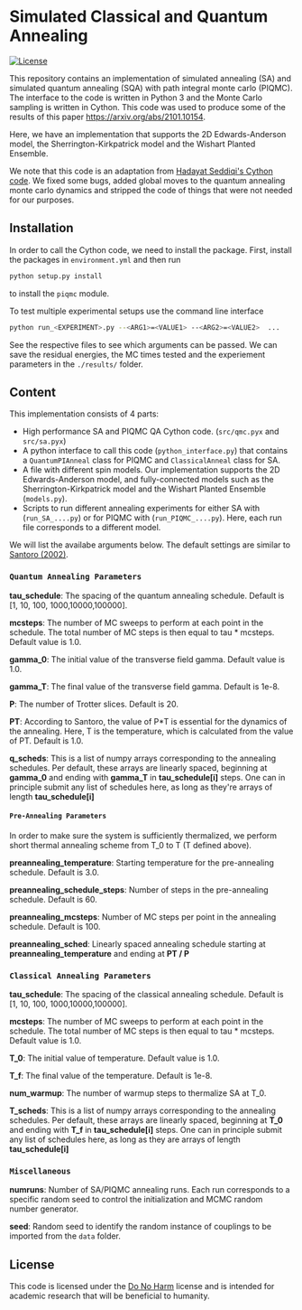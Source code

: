 # Simulated Classical and Quantum Annealing

[![License](https://img.shields.io/badge/License-Do%20No%20Harm-blue)](https://github.com/therooler/piqmc/blob/master/LICENSE.md)

This repository contains an implementation of simulated annealing (SA) and simulated quantum annealing (SQA) with path integral monte carlo (PIQMC). The interface to the code is written in Python 3 and the Monte Carlo sampling is written in Cython. This code was used to produce some of the results of this paper https://arxiv.org/abs/2101.10154.

Here, we have an implementation that supports the 2D Edwards-Anderson model, the Sherrington-Kirkpatrick model and the Wishart Planted Ensemble.

We note that this code is an adaptation from [Hadayat Seddiqi's Cython code](https://github.com/hadsed/pathintegral-qmc/). We fixed some bugs, added global moves to the quantum annealing monte carlo dynamics and stripped the code of things that were not needed for our purposes.

## Installation
In order to call the Cython code, we need to install the package. First, install the packages in `environment.yml` and then run

```bash
python setup.py install
```
to install the `piqmc` module.

To test multiple experimental setups use the command line interface
```bash
python run_<EXPERIMENT>.py --<ARG1>=<VALUE1> --<ARG2>=<VALUE2>  ...
```
See the respective files to see which arguments can be passed.
We can save the residual energies, the MC times tested and the experiement parameters in the `./results/` folder.

## Content

This implementation consists of 4 parts:

* High performance SA and PIQMC QA Cython code. (`src/qmc.pyx` and `src/sa.pyx`)
* A python interface to call this code (`python_interface.py`) that contains a `QuantumPIAnneal` class for PIQMC and `ClassicalAnneal` class for SA.
* A file with different spin models. Our implementation supports the 2D Edwards-Anderson model, and fully-connected models such as the Sherrington-Kirkpatrick model and the Wishart Planted Ensemble (`models.py`).
* Scripts to run different annealing experiments for either SA with (`run_SA_....py`) or for PIQMC with (`run_PIQMC_....py`). Here, each run file corresponds to a different model.

We will list the availabe arguments below. The default settings are similar to 
[Santoro (2002)](https://journals.aps.org/prb/abstract/10.1103/PhysRevB.66.094203).

### `Quantum Annealing Parameters`

**tau_schedule**: The spacing of the quantum annealing schedule. Default is [1, 10, 100, 1000,10000,100000].

**mcsteps**: The number of MC sweeps to perform at each point in the schedule. The total number of MC steps is then equal to tau * mcsteps. 
Default value is 1.0.

**gamma_0**: The initial value of the transverse field gamma. Default value is 1.0.

**gamma_T**: The final value of the transverse field gamma. Default is 1e-8.

**P**: The number of Trotter slices. Default is 20.

**PT**: According to Santoro, the value of P*T is essential for the dynamics of the annealing. Here, T is the temperature, which is 
calculated from the value of PT. Default is 1.0.

**q_scheds**: This is a list of numpy arrays corresponding to the annealing schedules.
Per default, these arrays are linearly spaced, beginning at **gamma_0** and ending with **gamma_T** in 
**tau_schedule[i]** steps. One can in principle submit any list of schedules here, as long as they're arrays of length **tau_schedule[i]**

#### `Pre-Annealing Parameters`

In order to make sure the system is sufficiently thermalized, we perform short thermal annealing scheme from T_0 to T (T defined above).

**preannealing_temperature**: Starting temperature for the pre-annealing schedule. Default is 3.0.

**preannealing_schedule_steps**: Number of steps in the pre-annealing schedule. Default is 60.

**preannealing_mcsteps**: Number of MC steps per point in the annealing schedule. Default is 100.

**preannealing_sched**: Linearly spaced annealing schedule starting at **preannealing_temperature** and ending at **PT / P**

### `Classical Annealing Parameters`

**tau_schedule**: The spacing of the classical annealing schedule. Default is [1, 10, 100, 1000,10000,100000].

**mcsteps**: The number of MC sweeps to perform at each point in the schedule. The total number of MC steps is then equal to tau * mcsteps. 
Default value is 1.0.

**T_0**: The initial value of temperature. Default value is 1.0.

**T_f**: The final value of the temperature. Default is 1e-8.

**num_warmup**: The number of warmup steps to thermalize SA at T_0.

**T_scheds**: This is a list of numpy arrays corresponding to the annealing schedules.
Per default, these arrays are linearly spaced, beginning at **T_0** and ending with **T_f** in 
**tau_schedule[i]** steps. One can in principle submit any list of schedules here, as long as they are arrays of length **tau_schedule[i]**

### `Miscellaneous`

**numruns**: Number of SA/PIQMC annealing runs. Each run corresponds to a specific random seed to control the initialization and MCMC random number generator.

**seed**: Random seed to identify the random instance of couplings to be imported from the `data` folder.

## License

This code is licensed under the [Do No Harm](https://github.com/therooler/piqmc/blob/master/LICENSE.md) license and is intended for academic research that will be beneficial to humanity.
